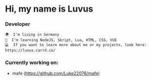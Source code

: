 Hi, my name is Luvus
=============================================================================================================================
### Developer

    🌍  I'm living in Germany
    🧠  I'm learning NodeJS, Skript, Lua, HTML, CSS, VUE
    💻  If you want to learn more about me or my projects, look here: https://luvus.carrd.co/

### Currently working on:
- mafe (https://github.com/Luke22076/mafe)
